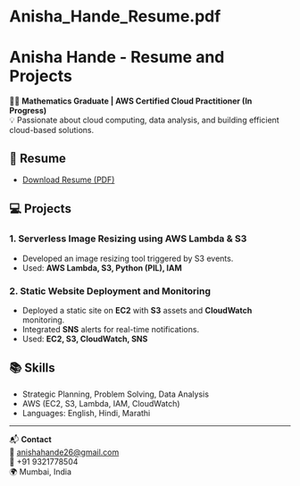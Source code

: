 # Anisha_Hande_Resume.pdf
# Anisha Hande - Resume and Projects

👩‍🎓 **Mathematics Graduate | AWS Certified Cloud Practitioner (In Progress)**  
💡 Passionate about cloud computing, data analysis, and building efficient cloud-based solutions.

## 📄 Resume
- [Download Resume (PDF)](./Anisha_Hande_Resume.pdf)

## 💻 Projects

### 1. Serverless Image Resizing using AWS Lambda & S3
- Developed an image resizing tool triggered by S3 events.
- Used: **AWS Lambda, S3, Python (PIL), IAM**

### 2. Static Website Deployment and Monitoring
- Deployed a static site on **EC2** with **S3** assets and **CloudWatch** monitoring.
- Integrated **SNS** alerts for real-time notifications.
- Used: **EC2, S3, CloudWatch, SNS**

## 📚 Skills
- Strategic Planning, Problem Solving, Data Analysis
- AWS (EC2, S3, Lambda, IAM, CloudWatch)
- Languages: English, Hindi, Marathi

---

📬 **Contact**  
📧 anishahande26@gmail.com  
📱 +91 9321778504  
🌍 Mumbai, India

